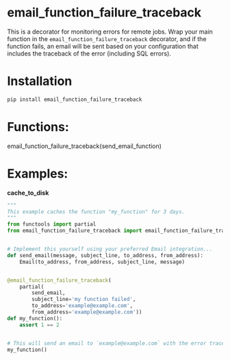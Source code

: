 # email_function_failure_traceback
This is a decorator for monitoring errors for remote jobs. Wrap your main function in the `email_function_failure_traceback` decorator, and if the function fails, an email will be sent based on your configuration that includes the traceback of the error (including SQL errors).


# Installation
```bash
pip install email_function_failure_traceback
```

# Functions:
email_function_failure_traceback(send_email_function)


# Examples:
**cache_to_disk**
```python
"""
This example caches the function "my_function" for 3 days.
"""
from functools import partial
from email_function_failure_traceback import email_function_failure_traceback


# Implement this yourself using your preferred Email integration...
def send_email(message, subject_line, to_address, from_address):
    Email(to_address, from_address, subject_line, message)


@email_function_failure_traceback(
    partial(
        send_email,
        subject_line='my function failed',
        to_address='example@example.com',
        from_address='example@example.com'))
def my_function():
    assert 1 == 2


# This will send an email to `example@example.com` with the error traceback.
my_function()
```

